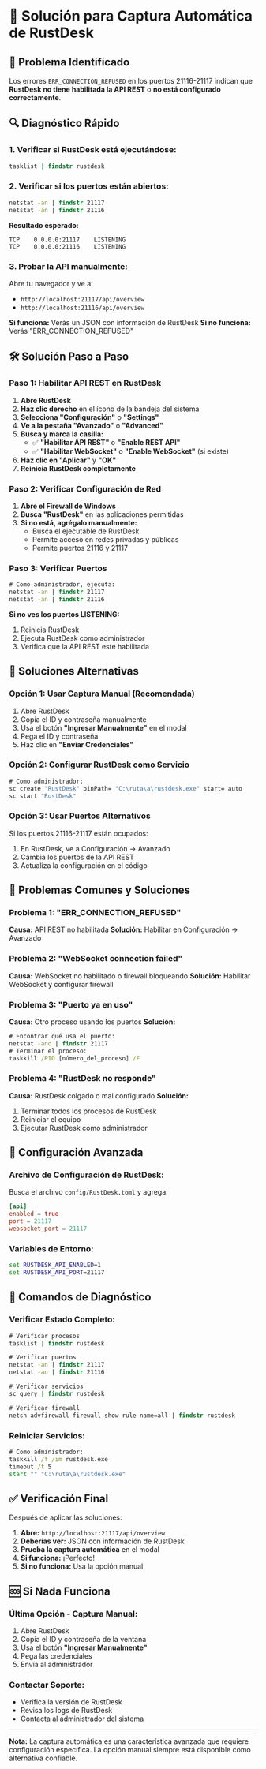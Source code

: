 # 🔧 Solución para Captura Automática de RustDesk

## 🚨 Problema Identificado

Los errores `ERR_CONNECTION_REFUSED` en los puertos 21116-21117 indican que **RustDesk no tiene habilitada la API REST** o **no está configurado correctamente**.

## 🔍 Diagnóstico Rápido

### **1. Verificar si RustDesk está ejecutándose:**
```cmd
tasklist | findstr rustdesk
```

### **2. Verificar si los puertos están abiertos:**
```cmd
netstat -an | findstr 21117
netstat -an | findstr 21116
```

**Resultado esperado:**
```
TCP    0.0.0.0:21117    LISTENING
TCP    0.0.0.0:21116    LISTENING
```

### **3. Probar la API manualmente:**
Abre tu navegador y ve a:
- `http://localhost:21117/api/overview`
- `http://localhost:21116/api/overview`

**Si funciona:** Verás un JSON con información de RustDesk
**Si no funciona:** Verás "ERR_CONNECTION_REFUSED"

## 🛠️ Solución Paso a Paso

### **Paso 1: Habilitar API REST en RustDesk**

1. **Abre RustDesk**
2. **Haz clic derecho** en el ícono de la bandeja del sistema
3. **Selecciona "Configuración"** o **"Settings"**
4. **Ve a la pestaña "Avanzado"** o **"Advanced"**
5. **Busca y marca la casilla:**
   - ✅ **"Habilitar API REST"** o **"Enable REST API"**
   - ✅ **"Habilitar WebSocket"** o **"Enable WebSocket"** (si existe)
6. **Haz clic en "Aplicar"** y **"OK"**
7. **Reinicia RustDesk completamente**

### **Paso 2: Verificar Configuración de Red**

1. **Abre el Firewall de Windows**
2. **Busca "RustDesk"** en las aplicaciones permitidas
3. **Si no está, agrégalo manualmente:**
   - Busca el ejecutable de RustDesk
   - Permite acceso en redes privadas y públicas
   - Permite puertos 21116 y 21117

### **Paso 3: Verificar Puertos**

```cmd
# Como administrador, ejecuta:
netstat -an | findstr 21117
netstat -an | findstr 21116
```

**Si no ves los puertos LISTENING:**
1. Reinicia RustDesk
2. Ejecuta RustDesk como administrador
3. Verifica que la API REST esté habilitada

## 🔄 Soluciones Alternativas

### **Opción 1: Usar Captura Manual (Recomendada)**
1. Abre RustDesk
2. Copia el ID y contraseña manualmente
3. Usa el botón **"Ingresar Manualmente"** en el modal
4. Pega el ID y contraseña
5. Haz clic en **"Enviar Credenciales"**

### **Opción 2: Configurar RustDesk como Servicio**
```cmd
# Como administrador:
sc create "RustDesk" binPath= "C:\ruta\a\rustdesk.exe" start= auto
sc start "RustDesk"
```

### **Opción 3: Usar Puertos Alternativos**
Si los puertos 21116-21117 están ocupados:
1. En RustDesk, ve a Configuración → Avanzado
2. Cambia los puertos de la API REST
3. Actualiza la configuración en el código

## 🐛 Problemas Comunes y Soluciones

### **Problema 1: "ERR_CONNECTION_REFUSED"**
**Causa:** API REST no habilitada
**Solución:** Habilitar en Configuración → Avanzado

### **Problema 2: "WebSocket connection failed"**
**Causa:** WebSocket no habilitado o firewall bloqueando
**Solución:** Habilitar WebSocket y configurar firewall

### **Problema 3: "Puerto ya en uso"**
**Causa:** Otro proceso usando los puertos
**Solución:** 
```cmd
# Encontrar qué usa el puerto:
netstat -ano | findstr 21117
# Terminar el proceso:
taskkill /PID [número_del_proceso] /F
```

### **Problema 4: "RustDesk no responde"**
**Causa:** RustDesk colgado o mal configurado
**Solución:**
1. Terminar todos los procesos de RustDesk
2. Reiniciar el equipo
3. Ejecutar RustDesk como administrador

## 📱 Configuración Avanzada

### **Archivo de Configuración de RustDesk:**
Busca el archivo `config/RustDesk.toml` y agrega:
```toml
[api]
enabled = true
port = 21117
websocket_port = 21117
```

### **Variables de Entorno:**
```cmd
set RUSTDESK_API_ENABLED=1
set RUSTDESK_API_PORT=21117
```

## 🔧 Comandos de Diagnóstico

### **Verificar Estado Completo:**
```cmd
# Verificar procesos
tasklist | findstr rustdesk

# Verificar puertos
netstat -an | findstr 21117
netstat -an | findstr 21116

# Verificar servicios
sc query | findstr rustdesk

# Verificar firewall
netsh advfirewall firewall show rule name=all | findstr rustdesk
```

### **Reiniciar Servicios:**
```cmd
# Como administrador:
taskkill /f /im rustdesk.exe
timeout /t 5
start "" "C:\ruta\a\rustdesk.exe"
```

## ✅ Verificación Final

Después de aplicar las soluciones:

1. **Abre:** `http://localhost:21117/api/overview`
2. **Deberías ver:** JSON con información de RustDesk
3. **Prueba la captura automática** en el modal
4. **Si funciona:** ¡Perfecto!
5. **Si no funciona:** Usa la opción manual

## 🆘 Si Nada Funciona

### **Última Opción - Captura Manual:**
1. Abre RustDesk
2. Copia el ID y contraseña de la ventana
3. Usa el botón **"Ingresar Manualmente"**
4. Pega las credenciales
5. Envía al administrador

### **Contactar Soporte:**
- Verifica la versión de RustDesk
- Revisa los logs de RustDesk
- Contacta al administrador del sistema

---

**Nota:** La captura automática es una característica avanzada que requiere configuración específica. La opción manual siempre está disponible como alternativa confiable.

